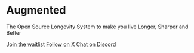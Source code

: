 # Augmented

The Open Source Longevity System to make you live Longer, Sharper and Better

[Join the waitlist](https://augment.day)
[Follow on X](https://x.com/augmentday)
[Chat on Discord](https://discord.gg/tKmSyU8GBT)
